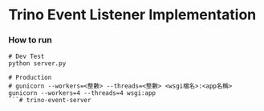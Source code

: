 # Trino Event Listener Implementation

### How to run

```
# Dev Test
python server.py

# Production
# gunicorn --workers=<整數> --threads=<整數> <wsgi檔名>:<app名稱> 
gunicorn --workers=4 --threads=4 wsgi:app
```# trino-event-server
